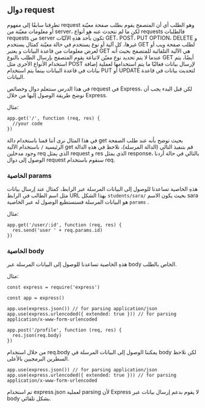 ## دوال request

تطرقنا سابقًا إلى مفهوم request وهو الطلب أي أن المتصفح يقوم بطلب صفحة معيّنة أو معلومات معيّنة من server، لكن ما لم نتحدث عنه هو أنواع requests فالطلبات requests من server تكون بأحد هذهِ الآليّات GET، POST، PUT OPTION، DELETE و غيرها، كل آلية أو نوع يستخدم في حالة معيّنة كمثال يستخدم GET لطلب صفحة ويب أو لعرض معلومات من قاعدة البيانات و يعتبر GET هي الآلية التلقائية للمتصفح بحيث أنه عندما لا يتم تحديد نوع معيّن لاتباعة يقوم المتصفح بإرسال الطلب بالنوع GET أيضًا، يتم استخدام الأنواع الأخرى مثل POST لإرسال بيانات فغالبًا ما يتم استخدامها لعملية إضافة بيانات في قاعدة البيانات بينما يتم استخدام PUT أو UPDATE لتحديث بيانات في قاعدة البيانات. 


في هذا الدرس سنتعلم دوال وخصائص request في Express، لكن قبل البدء يجب أن نوضح طريقة الوصول إليها من خلال Express. 

مثال:

    app.get('/', function (req, res) {
      //your code
    })

في هذا المثال نرى أننا قمنا باستخدام دالة get بحيث نوضح بأنه عند طلب الصفحة الرئيسية  `/`  باستخدام الآلية get قم بتنفيذ التالي (الدالة المرسلة)، نلاحظ في هذهِ الدالة وجود مدخلين req الذي يمثل request و res الذي يمثل response، بالتالي في حالة أردنا الوصول إلى دوال request سنقوم باستخدام req.




### الخاصية params

هذهِ الخاصية تساعدنا للوصول إلى البيانات المرسلة عبر الرابط، كمثال عند إرسال بيانات مثل اسم الطالب في الرابط URL بهذا الشكل  `students/sara/` بحيث يكون الاسم sara هو البيانات المرسلة فسنستطيع الوصول له عبر الخاصية  `params` .


مثال:

    app.get('/user/:id', function (req, res) {
      res.send('user ' + req.params.id)
    })




### الخاصية body

هذهِ الخاصية تساعدنا للوصول إلى البيانات المرسلة عبر body الخاص بالطلب. 

مثال:

    const express = require('express')
    
    const app = express()
    
    app.use(express.json()) // for parsing application/json
    app.use(express.urlencoded({ extended: true })) // for parsing application/x-www-form-urlencoded
    
    app.post('/profile', function (req, res) {
      res.json(req.body)
    })

من خلال استخدام req.body يمكننا الوصول إلى البيانات المرسلة في body لكن نلاحظ السطرين البرمجيين بالأعلى.


    app.use(express.json()) // for parsing application/json
    app.use(express.urlencoded({ extended: true })) // for parsing application/x-www-form-urlencoded

 تم استخدام express.json لعملية parsing لأن Express لا يقوم بدعم إرسال بيانات عبر body بشكل تلقائي. 



